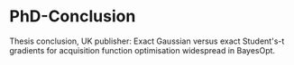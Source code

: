 # PhD-Conclusion
Thesis conclusion, UK publisher: Exact Gaussian versus exact Student's-t gradients for acquisition function optimisation widespread in BayesOpt.
